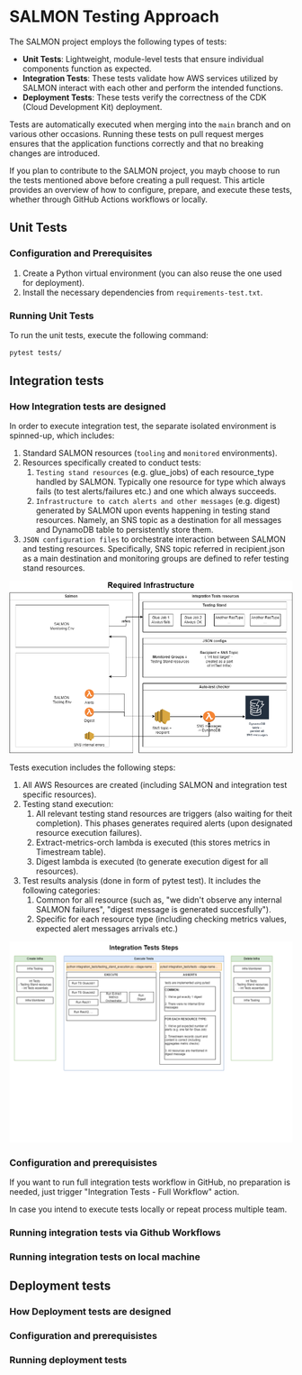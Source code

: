 # SALMON Testing Approach

The SALMON project employs the following types of tests:

- **Unit Tests**: Lightweight, module-level tests that ensure individual components function as expected.
- **Integration Tests**: These tests validate how AWS services utilized by SALMON interact with each other and perform the intended functions.
- **Deployment Tests**: These tests verify the correctness of the CDK (Cloud Development Kit) deployment.

Tests are automatically executed when merging into the `main` branch and on various other occasions. Running these tests on pull request merges ensures that the application functions correctly and that no breaking changes are introduced.

If you plan to contribute to the SALMON project, you mayb choose to run the tests mentioned above before creating a pull request. This article provides an overview of how to configure, prepare, and execute these tests, whether through GitHub Actions workflows or locally.

## Unit Tests

### Configuration and Prerequisites

1. Create a Python virtual environment (you can also reuse the one used for deployment).
2. Install the necessary dependencies from `requirements-test.txt`.

### Running Unit Tests

To run the unit tests, execute the following command:

```bash
pytest tests/
```

## Integration tests

### How Integration tests are designed

In order to execute integration test, the separate isolated environment is spinned-up, which includes:
   1. Standard SALMON resources (`tooling` and `monitored` environments).
   2. Resources specifically created to conduct tests:
      1. `Testing stand resources` (e.g. glue_jobs) of each resource_type handled by SALMON. Typically one resource for type which always fails (to test alerts/failures etc.) and one which always succeeds.
      2. `Infrastructure to catch alerts and other messages` (e.g. digest) generated by SALMON upon events happening in testing stand resources. Namely, an SNS topic as a destination for all messages and DynamoDB table to persistently store them.
   3. `JSON configuration files` to orchestrate interaction between SALMON and testing resources. Specifically, SNS topic referred in recipient.json as a main destination and monitoring groups are defined to refer testing stand resources.

![Integration Tests Environment](/docs/images/inttests-infra.png "Integration Tests Environment")

Tests execution includes the following steps:

1. All AWS Resources are created (including SALMON and integration test specific resources).
2. Testing stand execution:
   1. All relevant testing stand resources are triggers (also waiting for theit completion). This phases generates required alerts (upon designated resource execution failures).
   2. Extract-metrics-orch lambda is executed (this stores metrics in Timestream table).
   3. Digest lambda is executed (to generate execution digest for all resources).
3. Test results analysis (done in form of pytest test). It includes the following categories:
   1. Common for all resource (such as, "we didn't observe any internal SALMON failures", "digest message is generated succesfully").
   2. Specific for each resource type (including checking metrics values, expected alert messages arrivals etc.)

![Integration Tests Workflow](/docs/images/inttests-steps.png "Integration Tests Workflow")

### Configuration and prerequisistes

If you want to run full integration tests workflow in GitHub, no preparation is needed, just trigger "Integration Tests - Full Workflow" action.

In case you intend to execute tests locally or repeat process multiple team.

### Running integration tests via Github Workflows

### Running integration tests on local machine

## Deployment tests

### How Deployment tests are designed

### Configuration and prerequisistes

### Running deployment tests